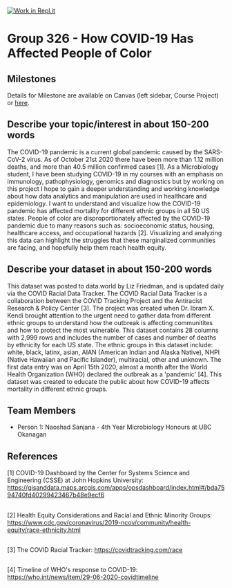 [![Work in Repl.it](https://classroom.github.com/assets/work-in-replit-14baed9a392b3a25080506f3b7b6d57f295ec2978f6f33ec97e36a161684cbe9.svg)](https://classroom.github.com/online_ide?assignment_repo_id=311541&assignment_repo_type=GroupAssignmentRepo)
# **Group 326 - How COVID-19 Has Affected People of Color** 


## Milestones

Details for Milestone are available on Canvas (left sidebar, Course Project) or [here](https://firas.moosvi.com/courses/data301/project/milestone01.html).

## Describe your topic/interest in about 150-200 words

The COVID-19 pandemic is a current global pandemic caused by the SARS-CoV-2 virus. As of October 21st 2020 there have been more than 1.12 million deaths, and more than 40.5 million confirmed cases [1]. As a Microbiology student, I have been studying COVID-19 in my courses with an emphasis on immunology, pathophysiology, genomics and diagnostics but by working on this project I hope to gain a deeper understanding and working knowledge about how data analytics and manipulation are used in healthcare and epidemiology. I want to understand and visualize how the COVID-19 pandemic has affected mortality for different ethnic groups in all 50 US states. People of color are disproportionately affected by the COVID-19 pandemic due to many reasons such as: socioeconomic status, housing, healthcare access, and occupational hazards [2]. Visualizing and analyzing this data can highlight the struggles that these marginalized communities are facing, and hopefully help them reach health equity. 

## Describe your dataset in about 150-200 words

This dataset was posted to data.world by Liz Friedman, and is updated daily via the COVID Racial Data Tracker. The COVID Racial Data Tracker is a collaboration between the COVID Tracking Project and the Antiracist Research & Policy Center [3]. The project was created when Dr. Ibram X. Kendi brought attention to the urgent need to gather data from different ethnic groups to understand how the outbreak is affecting communitites and how to protect the most vulnerable. This dataset contains 28 columns with 2,999 rows and includes the number of cases and number of deaths by ethnicity for each US state. The ethnic groups in this dataset include: white, black, latinx, asian, AIAN (American Indian and Alaska Native), NHPI (Native Hawaiian and Pacific Islander), multiracial, other and unknown. The first data entry was on April 15th 2020, almost a month after the World Health Organization (WHO) declared the outbreak as a 'pandemic' [4]. This dataset was created to educate the public about how COVID-19 affects mortality in different ethnic groups.

## Team Members

- Person 1: Naoshad Sanjana - 4th Year Microbiology Honours at UBC Okanagan 

## References

[1] COVID-19 Dashboard by the Center for Systems Science and Engineering (CSSE) at John Hopkins University: https://gisanddata.maps.arcgis.com/apps/opsdashboard/index.html#/bda7594740fd40299423467b48e9ecf6
##
[2] Health Equity Considerations and Racial and Ethnic Minority Groups: 
https://www.cdc.gov/coronavirus/2019-ncov/community/health-equity/race-ethnicity.html
##
[3] The COVID Racial Tracker: 
https://covidtracking.com/race
##
[4] Timeline of WHO's response to COVID-19: 
https://who.int/news/item/29-06-2020-covidtimeline
